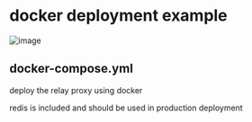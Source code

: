# docker deployment example

![image](https://github.com/harness-community/feature-flag-relay-proxy/assets/7338312/acb315bb-3a0f-413e-b0be-acbe869e4d12)

## docker-compose.yml

deploy the relay proxy using docker

redis is included and should be used in production deployment
